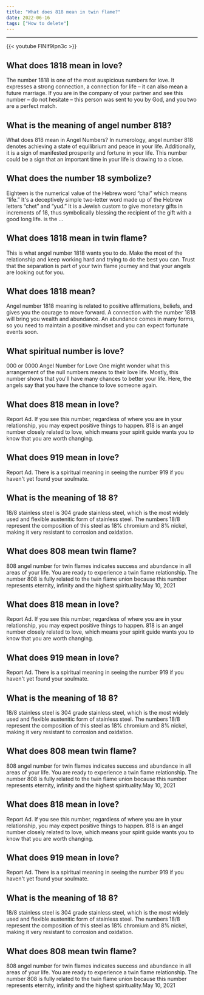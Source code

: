 ```yaml
---
title: "What does 818 mean in twin flame?"
date: 2022-06-16
tags: ["How to delete"]
---
```


---
{{< youtube FlNIf9Ipn3c >}}
## What does 1818 mean in love?
The number 1818 is one of the most auspicious numbers for love. It expresses a strong connection, a connection for life – it can also mean a future marriage. If you are in the company of your partner and see this number – do not hesitate – this person was sent to you by God, and you two are a perfect match.

## What is the meaning of angel number 818?
What does 818 mean in Angel Numbers? In numerology, angel number 818 denotes achieving a state of equilibrium and peace in your life. Additionally, it is a sign of manifested prosperity and fortune in your life. This number could be a sign that an important time in your life is drawing to a close.

## What does the number 18 symbolize?
Eighteen is the numerical value of the Hebrew word “chai” which means “life.” It's a deceptively simple two-letter word made up of the Hebrew letters “chet” and “yud.” It is a Jewish custom to give monetary gifts in increments of 18, thus symbolically blessing the recipient of the gift with a good long life. is the ...

## What does 1818 mean in twin flame?
This is what angel number 1818 wants you to do. Make the most of the relationship and keep working hard and trying to do the best you can. Trust that the separation is part of your twin flame journey and that your angels are looking out for you.

## What does 1818 mean?
Angel number 1818 meaning is related to positive affirmations, beliefs, and gives you the courage to move forward. A connection with the number 1818 will bring you wealth and abundance. An abundance comes in many forms, so you need to maintain a positive mindset and you can expect fortunate events soon.

## What spiritual number is love?
000 or 0000 Angel Number for Love One might wonder what this arrangement of the null numbers means to their love life. Mostly, this number shows that you'll have many chances to better your life. Here, the angels say that you have the chance to love someone again.

## What does 818 mean in love?
Report Ad. If you see this number, regardless of where you are in your relationship, you may expect positive things to happen. 818 is an angel number closely related to love, which means your spirit guide wants you to know that you are worth changing.

## What does 919 mean in love?
Report Ad. There is a spiritual meaning in seeing the number 919 if you haven't yet found your soulmate.

## What is the meaning of 18 8?
18/8 stainless steel is 304 grade stainless steel, which is the most widely used and flexible austenitic form of stainless steel. The numbers 18/8 represent the composition of this steel as 18% chromium and 8% nickel, making it very resistant to corrosion and oxidation.

## What does 808 mean twin flame?
808 angel number for twin flames indicates success and abundance in all areas of your life. You are ready to experience a twin flame relationship. The number 808 is fully related to the twin flame union because this number represents eternity, infinity and the highest spirituality.May 10, 2021

## What does 818 mean in love?
Report Ad. If you see this number, regardless of where you are in your relationship, you may expect positive things to happen. 818 is an angel number closely related to love, which means your spirit guide wants you to know that you are worth changing.

## What does 919 mean in love?
Report Ad. There is a spiritual meaning in seeing the number 919 if you haven't yet found your soulmate.

## What is the meaning of 18 8?
18/8 stainless steel is 304 grade stainless steel, which is the most widely used and flexible austenitic form of stainless steel. The numbers 18/8 represent the composition of this steel as 18% chromium and 8% nickel, making it very resistant to corrosion and oxidation.

## What does 808 mean twin flame?
808 angel number for twin flames indicates success and abundance in all areas of your life. You are ready to experience a twin flame relationship. The number 808 is fully related to the twin flame union because this number represents eternity, infinity and the highest spirituality.May 10, 2021

## What does 818 mean in love?
Report Ad. If you see this number, regardless of where you are in your relationship, you may expect positive things to happen. 818 is an angel number closely related to love, which means your spirit guide wants you to know that you are worth changing.

## What does 919 mean in love?
Report Ad. There is a spiritual meaning in seeing the number 919 if you haven't yet found your soulmate.

## What is the meaning of 18 8?
18/8 stainless steel is 304 grade stainless steel, which is the most widely used and flexible austenitic form of stainless steel. The numbers 18/8 represent the composition of this steel as 18% chromium and 8% nickel, making it very resistant to corrosion and oxidation.

## What does 808 mean twin flame?
808 angel number for twin flames indicates success and abundance in all areas of your life. You are ready to experience a twin flame relationship. The number 808 is fully related to the twin flame union because this number represents eternity, infinity and the highest spirituality.May 10, 2021

